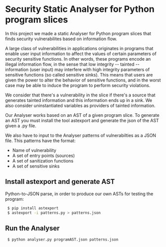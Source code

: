 # Security Static Analyser for Python program slices
In this project we made a static Analyser for Python program slices that finds security vulnerabilites based on information flow.

A large class of vulnerabilities in applications originates in programs that enable user input information to affect
the values of certain parameters of security sensitive functions. In other words, these programs encode an
illegal information flow, in the sense that low integrity -- tainted -- information (user input) may interfere with
high integrity parameters of sensitive functions (so called sensitive sinks). This means that users are given the
power to alter the behavior of sensitive functions, and in the worst case may be able to induce the program to
perform security violations.

We consider that there's a vulnerability in the slice if there's a source that generates tainted information and this information ends up in a sink. We also consider uninstantiated variables as providers of tainted information.

Our Analyser works based on an AST of a given program slice. To generate an AST you must install the tool astexport and generate the json of the AST given a .py file.

We also have to input to the Analyser patterns of vulnerabilties as a JSON file. This patterns have the format:
- Name of vulnerability
- A set of entry points (sources)
- A set of sanitization functions
- A set of sensitive sinks

## Install astexport and generate AST
Python-to-JSON parse, in order to produce our own ASTs for testing the program:

```bash
 $ pip install astexport
 $ astexport -i patterns.py > patterns.json
```

## Run the Analyser

```bash
 $ python analyser.py programAST.json patterns.json
``` 

